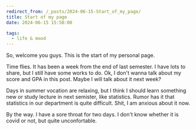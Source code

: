 ```yaml
---
redirect_from: /_posts/2024-06-15-Start_of_my_page/
title: Start of my page
date: 2024-06-15 15:50:00

tags:
  - life & mood
---
```


So, welcome you guys. This is the start of my personal page.

Time flies. It has been a week from the end of last semester. I have lots to share, but I still have some works to do. 
Ok, I don't wanna talk about my score and GPA in this post. Maybe I will talk about it next week?

Days in summer vocation are relaxing, but I think I should learn something new or study lecture in next semister, like statistics. 
Rumor has it that statistics in our department is quite difficult. Shit, I am anxious about it now. 

By the way. I have a sore throat for two days. I don't know whether it is covid or not, but quite unconfortable. 
